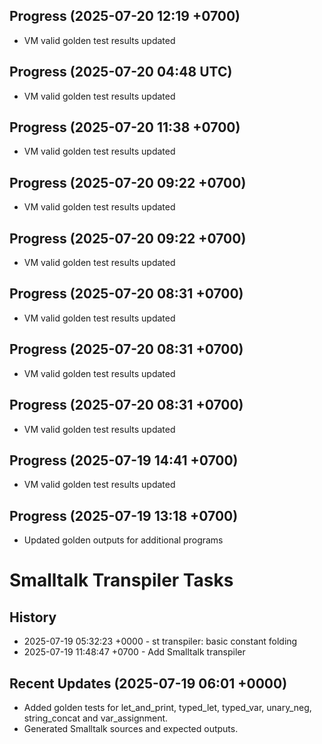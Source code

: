 ## Progress (2025-07-20 12:19 +0700)
- VM valid golden test results updated

## Progress (2025-07-20 04:48 UTC)
- VM valid golden test results updated

## Progress (2025-07-20 11:38 +0700)
- VM valid golden test results updated

## Progress (2025-07-20 09:22 +0700)
- VM valid golden test results updated

## Progress (2025-07-20 09:22 +0700)
- VM valid golden test results updated

## Progress (2025-07-20 08:31 +0700)
- VM valid golden test results updated

## Progress (2025-07-20 08:31 +0700)
- VM valid golden test results updated

## Progress (2025-07-20 08:31 +0700)
- VM valid golden test results updated

## Progress (2025-07-19 14:41 +0700)
- VM valid golden test results updated

## Progress (2025-07-19 13:18 +0700)
- Updated golden outputs for additional programs

# Smalltalk Transpiler Tasks
## History
- 2025-07-19 05:32:23 +0000 - st transpiler: basic constant folding
- 2025-07-19 11:48:47 +0700 - Add Smalltalk transpiler

## Recent Updates (2025-07-19 06:01 +0000)
- Added golden tests for let_and_print, typed_let, typed_var, unary_neg, string_concat and var_assignment.
- Generated Smalltalk sources and expected outputs.
